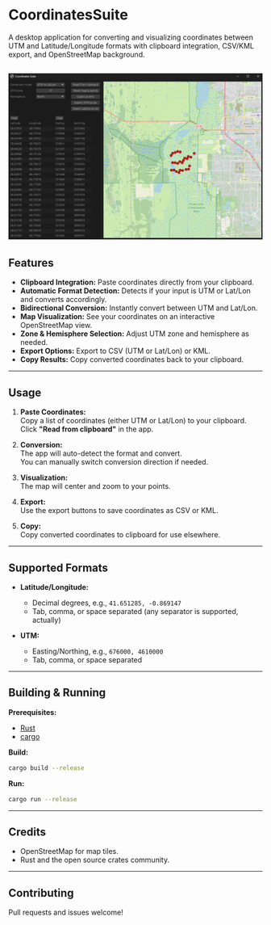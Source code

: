 # CoordinatesSuite

A desktop application for converting and visualizing coordinates between UTM and Latitude/Longitude formats with clipboard integration, CSV/KML export, and OpenStreetMap background.


![alt text](screenshot.png "CoordinatesSuite")
---

## Features

- **Clipboard Integration:** Paste coordinates directly from your clipboard.
- **Automatic Format Detection:** Detects if your input is UTM or Lat/Lon and converts accordingly.
- **Bidirectional Conversion:** Instantly convert between UTM and Lat/Lon.
- **Map Visualization:** See your coordinates on an interactive OpenStreetMap view.
- **Zone & Hemisphere Selection:** Adjust UTM zone and hemisphere as needed.
- **Export Options:** Export to CSV (UTM or Lat/Lon) or KML.
- **Copy Results:** Copy converted coordinates back to your clipboard.

---

## Usage

1. **Paste Coordinates:**  
   Copy a list of coordinates (either UTM or Lat/Lon) to your clipboard.  
   Click **"Read from clipboard"** in the app.

2. **Conversion:**  
   The app will auto-detect the format and convert.  
   You can manually switch conversion direction if needed.

3. **Visualization:**  
   The map will center and zoom to your points.

4. **Export:**  
   Use the export buttons to save coordinates as CSV or KML.

5. **Copy:**  
   Copy converted coordinates to clipboard for use elsewhere.

---

## Supported Formats

- **Latitude/Longitude:**  
  - Decimal degrees, e.g., `41.651285, -0.869147`  
  - Tab, comma, or space separated (any separator is supported, actually)

- **UTM:**  
  - Easting/Northing, e.g., `676000, 4610000`  
  - Tab, comma, or space separated

---

## Building & Running

**Prerequisites:**  
- [Rust](https://www.rust-lang.org/tools/install)
- [cargo](https://doc.rust-lang.org/cargo/)

**Build:**
```bash
cargo build --release
```

**Run:**
```bash
cargo run --release
```

---

## Credits

- OpenStreetMap for map tiles.
- Rust and the open source crates community.

---

## Contributing

Pull requests and issues welcome!
